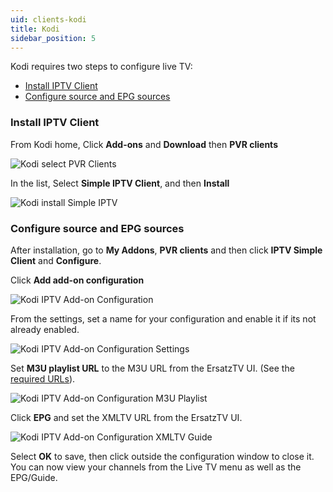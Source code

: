 ```yaml
---
uid: clients-kodi
title: Kodi
sidebar_position: 5
--- 
```


Kodi requires two steps to configure live TV:

- [Install IPTV Client](#install-iptv-client)
- [Configure source and EPG sources](#configure-sources)

### Install IPTV Client 

From Kodi home, Click **Add-ons** and **Download** then **PVR clients**

![Kodi select PVR Clients](/images/docs/kodi-install-addons.png)

In the list, Select **Simple IPTV Client**, and then **Install**

![Kodi install Simple IPTV](/images/docs/kodi-install-iptv-client.png)

### Configure source and EPG sources

After installation, go to **My Addons**, **PVR clients** and then click **IPTV Simple Client** and **Configure**.

Click **Add add-on configuration**

![Kodi IPTV Add-on Configuration](/images/docs/kodi-iptv-addon-configuration.png)

From the settings, set a name for your configuration and enable it if its not already enabled.

![Kodi IPTV Add-on Configuration Settings](/images/docs/kodi-iptv-addon-settings.png)

Set **M3U playlist URL** to the M3U URL from the ErsatzTV UI. (See the [required URLs](/docs/clients/#required-urls)).

![Kodi IPTV Add-on Configuration M3U Playlist](/images/docs/kodi-iptv-addon-m3uplaylist.png)

Click **EPG** and set the XMLTV URL from the ErsatzTV UI. 

![Kodi IPTV Add-on Configuration XMLTV Guide](/images/docs/kodi-iptv-addon-xmltv.png)

Select **OK** to save, then click outside the configuration window to close it. You can now view your channels from the Live TV menu as well as the EPG/Guide.